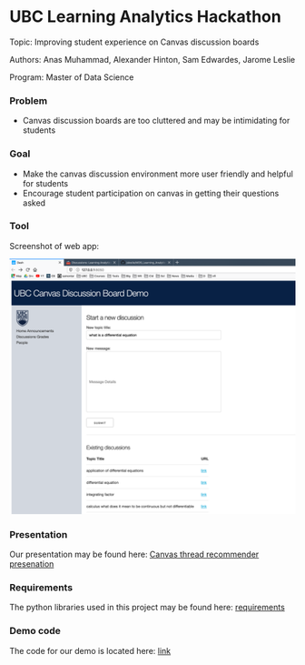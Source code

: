 # UBC Learning Analytics Hackathon

Topic: Improving student experience on Canvas discussion boards

Authors: Anas Muhammad, Alexander Hinton, Sam Edwardes, Jarome Leslie

Program: Master of Data Science

### Problem

- Canvas discussion boards are too cluttered and may be intimidating for students


### Goal

- Make the canvas discussion environment more user friendly and helpful for students
- Encourage student participation on canvas in getting their questions asked


### Tool

Screenshot of web app:

![img](assets/canvas-demo-01.png)


### Presentation

Our presentation may be found here: [Canvas thread recommender presenation](https://github.com/jsleslie/MDS_Learning_Analytics/blob/master/pres/Canvas_thread_recommender.pptx)

### Requirements 

The python libraries used in this project may be found here: [requirements](https://github.com/jsleslie/MDS_Learning_Analytics/blob/master/doc/requirements.txt)

### Demo code

The code for our demo is located here: [link](https://github.com/jsleslie/MDS_Learning_Analytics/blob/master/app.py)
